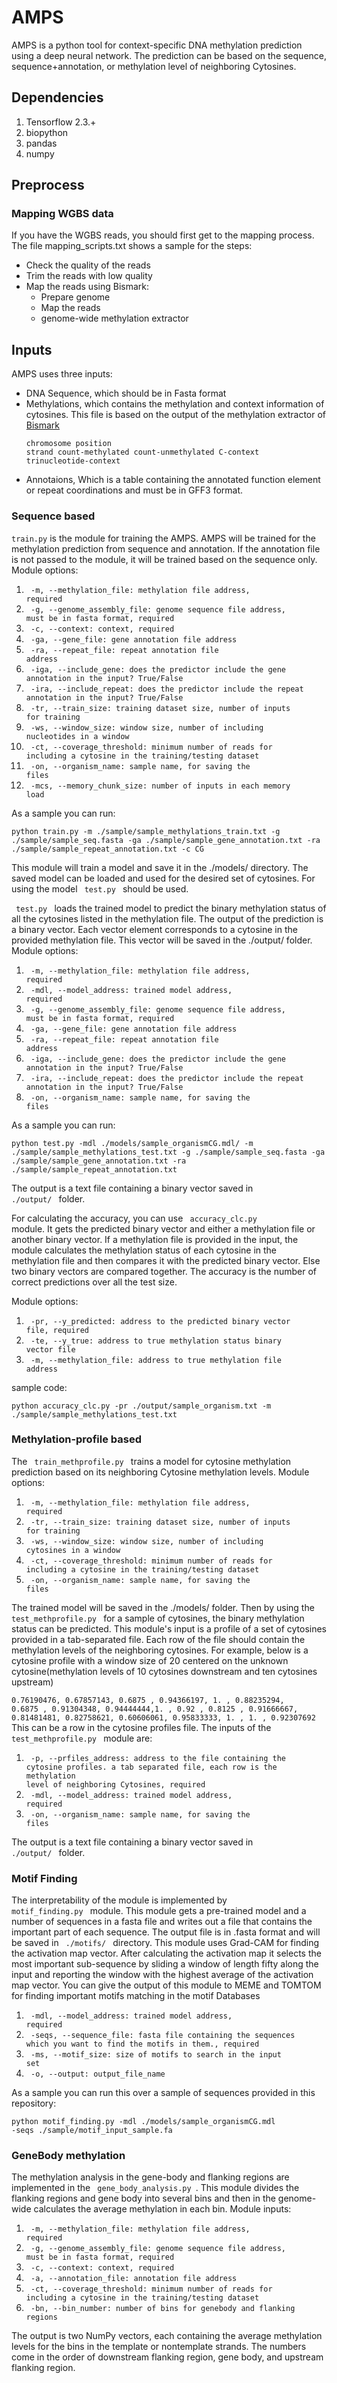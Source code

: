 # AMPS

AMPS is a python tool for context-specific DNA methylation prediction using a deep neural network. The prediction can be based on the sequence, sequence+annotation, or methylation level of neighboring Cytosines.

## Dependencies

1. Tensorflow 2.3.+
2. biopython
3. pandas
4. numpy

## Preprocess

### Mapping WGBS data
If you have the WGBS reads, you should first get to the mapping process. The file mapping_scripts.txt shows a sample for the steps:

- Check the quality of the reads
- Trim the reads with low quality
- Map the reads using Bismark:
  - Prepare genome
  - Map the reads
  - genome-wide methylation extractor

## Inputs

AMPS uses three inputs: 
+ DNA Sequence, which should be in Fasta format
+ Methylations, which contains the methylation and context information of cytosines. This file is based on the output of the methylation extractor of [Bismark](https://github.com/FelixKrueger/Bismark/tree/master/Docs#optional-genome-wide-cytosine-report-output "wgbs mapping tool") <p><code>chromosome position strand count-methylated count-unmethylated C-context trinucleotide-context</code></p>
+ Annotaions, Which is a table containing the annotated function element or repeat coordinations and must be in GFF3 format.


### Sequence based

<code>train.py</code> is the module for training the AMPS. AMPS will be trained for the methylation prediction from sequence and annotation. If the annotation file is not passed to the module, it will be trained based on the sequence only. Module options:

1. <code> -m, --methylation_file: methylation file address, required</code>
2. <code> -g, --genome_assembly_file: genome sequence file address, must be in fasta format, required</code>
3. <code> -c, --context: context, required</code>
4. <code> -ga, --gene_file: gene annotation file address</code>
5. <code> -ra, --repeat_file: repeat annotation file address</code>
6. <code> -iga, --include_gene: does the predictor include the gene annotation in the input? True/False</code>
7. <code> -ira, --include_repeat: does the predictor include the repeat annotation in the input? True/False</code>
8. <code> -tr, --train_size: training dataset size, number of inputs for training</code>
9. <code> -ws, --window_size: window size, number of including nucleotides in a window</code>
10. <code> -ct, --coverage_threshold: minimum number of reads for including a cytosine in the training/testing dataset</code>
11. <code> -on, --organism_name: sample name, for saving the files</code>
12. <code> -mcs, --memory_chunk_size: number of inputs in each memory load</code>

As a sample you can run:

<code>python train.py -m ./sample/sample_methylations_train.txt -g ./sample/sample_seq.fasta -ga ./sample/sample_gene_annotation.txt -ra ./sample/sample_repeat_annotation.txt -c CG</code>

This module will train a model and save it in the ./models/ directory. The saved model can be loaded and used for the desired set of cytosines. For using the model <code> test.py </code> should be used.

<code> test.py </code> loads the trained model to predict the binary methylation status of all the cytosines listed in the methylation file. The output of the prediction is a binary vector. Each vector element corresponds to a cytosine in the provided methylation file. This vector will be saved in the ./output/ folder. Module options:


1. <code> -m, --methylation_file: methylation file address, required</code>
2. <code> -mdl, --model_address: trained model address, required</code>
3. <code> -g, --genome_assembly_file: genome sequence file address, must be in fasta format, required</code>
4. <code> -ga, --gene_file: gene annotation file address</code>
5. <code> -ra, --repeat_file: repeat annotation file address</code>
6. <code> -iga, --include_gene: does the predictor include the gene annotation in the input? True/False</code>
7. <code> -ira, --include_repeat: does the predictor include the repeat annotation in the input? True/False</code>
8. <code> -on, --organism_name: sample name, for saving the files</code>

As a sample you can run:

<code>python test.py -mdl ./models/sample_organismCG.mdl/ -m ./sample/sample_methylations_test.txt -g ./sample/sample_seq.fasta -ga ./sample/sample_gene_annotation.txt -ra ./sample/sample_repeat_annotation.txt</code>

The output is a text file containing a binary vector saved in <code> ./output/ </code> folder.

For calculating the accuracy, you can use <code> accuracy_clc.py </code> module. It gets the predicted binary vector and either a methylation file or another binary vector. If a methylation file is provided in the input, the module calculates the methylation status of each cytosine in the methylation file and then compares it with the predicted binary vector. Else two binary vectors are compared together. The accuracy is the number of correct predictions over all the test size.

Module options:

1. <code> -pr, --y_predicted: address to the predicted binary vector file, required</code>
2. <code> -te, --y_true: address to true methylation status binary vector file</code>
3. <code> -m, --methylation_file: address to true methylation file address</code>


sample code:

<code>python accuracy_clc.py -pr ./output/sample_organism.txt -m ./sample/sample_methylations_test.txt</code>

### Methylation-profile based

The <code> train_methprofile.py </code> trains a model for cytosine methylation prediction based on its neighboring Cytosine methylation levels. Module options:

1. <code> -m, --methylation_file: methylation file address, required</code>
2. <code> -tr, --train_size: training dataset size, number of inputs for training</code>
3. <code> -ws, --window_size: window size, number of including cytosines in a window</code>
4. <code> -ct, --coverage_threshold: minimum number of reads for including a cytosine in the training/testing dataset</code>
5. <code> -on, --organism_name: sample name, for saving the files</code>

The trained model will be saved in the ./models/ folder. Then by using the <code> test_methprofile.py </code> for a sample of cytosines, the binary methylation status can be predicted. This module's input is a profile of a set of cytosines provided in a tab-separated file. Each row of the file should contain the methylation levels of the neighboring cytosines. For example, below is a cytosine profile with a window size of 20 centered on the unknown cytosine(methylation levels of 10 cytosines downstream and ten cytosines upstream)

<code>0.76190476, 0.67857143, 0.6875    , 0.94366197, 1.        , 0.88235294, 0.6875    , 0.91304348, 0.94444444,1.        , 0.92      , 0.8125    , 0.91666667, 0.81481481, 0.82758621, 0.60606061, 0.95833333, 1.        , 1.        , 0.92307692
 </code>
This can be a row in the cytosine profiles file. The inputs of the <code> test_methprofile.py </code> module are:

1. <code> -p, --prfiles_address: address to the file containing the cytosine profiles. a tab separated file, each row is the methylation level of neighboring Cytosines, required</code>
2. <code> -mdl, --model_address: trained model address, required</code>
3. <code> -on, --organism_name: sample name, for saving the files</code>

The output is a text file containing a binary vector saved in <code> ./output/ </code> folder.

### Motif Finding

The interpretability of the module is implemented by <code> motif_finding.py </code> module. This module gets a pre-trained model and a number of sequences in a fasta file and writes out a file that contains the important part of each sequence. The output file is in .fasta format and will be saved in <code> ./motifs/ </code> directory. This module uses Grad-CAM for finding the activation map vector. After calculating the activation map it selects the most important sub-sequence by sliding a window of length fifty along the input and reporting the window with the highest average of the activation map vector. You can give the output of this module to MEME and TOMTOM for finding important motifs matching in the motif Databases
  
1. <code> -mdl, --model_address: trained model address, required</code>
2. <code> -seqs, --sequence_file: fasta file containing the sequences which you want to find the motifs in them., required</code>
3. <code> -ms, --motif_size: size of motifs to search in the input set</code>
4. <code> -o, --output: output_file_name</code>
  
  As a sample you can run this over a sample of sequences provided in this repository:
  
  <code>python motif_finding.py -mdl ./models/sample_organismCG.mdl -seqs ./sample/motif_input_sample.fa</code>
  
  

### GeneBody methylation

The methylation analysis in the gene-body and flanking regions are implemented in the <code> gene_body_analysis.py </code>. This module divides the flanking regions and gene body into several bins and then in the genome-wide calculates the average methylation in each bin. Module inputs:

1. <code> -m, --methylation_file: methylation file address, required</code>
2. <code> -g, --genome_assembly_file: genome sequence file address, must be in fasta format, required</code>
3. <code> -c, --context: context, required</code>
4. <code> -a, --annotation_file: annotation file address</code>
5. <code> -ct, --coverage_threshold: minimum number of reads for including a cytosine in the training/testing dataset</code>
6. <code> -bn, --bin_number: number of bins for genebody and flanking regions</code>


The output is two NumPy vectors, each containing the average methylation levels for the bins in the template or nontemplate strands. The numbers come in the order of downstream flanking region, gene body, and upstream flanking region.
